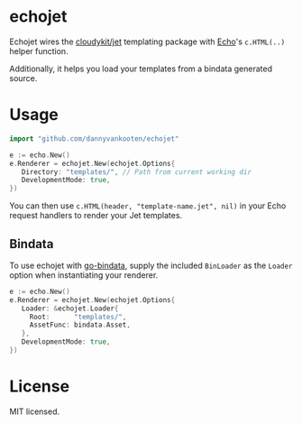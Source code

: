 echojet
=========

Echojet wires the [cloudykit/jet](https://github.com/CloudyKit/jet) templating package with [Echo](https://echo.labstack.com/)'s `c.HTML(..)` helper function.

Additionally, it helps you load your templates from a bindata generated source.

# Usage

```go
import "github.com/dannyvankooten/echojet"
```

```go
e := echo.New()
e.Renderer = echojet.New(echojet.Options{
   Directory: "templates/", // Path from current working dir
   DevelopmentMode: true,
})
```

You can then use `c.HTML(header, "template-name.jet", nil)` in your Echo request handlers to render your Jet templates.

## Bindata

To use echojet with [go-bindata](https://github.com/jteeuwen/go-bindata), supply the included `BinLoader` as the `Loader` option when instantiating your renderer.

```go
e := echo.New()
e.Renderer = echojet.New(echojet.Options{
   Loader: &echojet.Loader{
     Root:      "templates/", 
     AssetFunc: bindata.Asset,
   },
   DevelopmentMode: true,
})
```

# License
MIT licensed.
